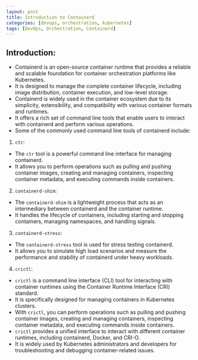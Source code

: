 ```yaml
---
layout: post
title: Introduction to Containerd
categories: [devops, orchestration, kubernetes]
tags: [DevOps, Orchestration, Containerd]
---
```


## Introduction:
- Containerd is an open-source container runtime that provides a reliable and scalable foundation for container orchestration platforms like Kubernetes. 
- It is designed to manage the complete container lifecycle, including image distribution, container execution, and low-level storage.
- Containerd is widely used in the container ecosystem due to its simplicity, extensibility, and compatibility with various container formats and runtimes. 
- It offers a rich set of command line tools that enable users to interact with containerd and perform various operations.
- Some of the commonly used command line tools of containerd include:

1. `ctr`: 
- The `ctr` tool is a powerful command line interface for managing containerd. 
- It allows you to perform operations such as pulling and pushing container images, creating and managing containers, inspecting container metadata, and executing commands inside containers.

2. `containerd-shim`: 
- The `containerd-shim` is a lightweight process that acts as an intermediary between containerd and the container runtime. 
- It handles the lifecycle of containers, including starting and stopping containers, managing namespaces, and handling signals.

3. `containerd-stress`: 
- The `containerd-stress` tool is used for stress testing containerd. 
- It allows you to simulate high load scenarios and measure the performance and stability of containerd under heavy workloads.

4. `crictl`:
- `crictl` is a command line interface (CLI) tool for interacting with container runtimes using the Container Runtime Interface (CRI) standard.
- It is specifically designed for managing containers in Kubernetes clusters.
- With `crictl`, you can perform operations such as pulling and pushing container images, creating and managing containers, inspecting container metadata, and executing commands inside containers.
- `crictl` provides a unified interface to interact with different container runtimes, including containerd, Docker, and CRI-O.
- It is widely used by Kubernetes administrators and developers for troubleshooting and debugging container-related issues.

